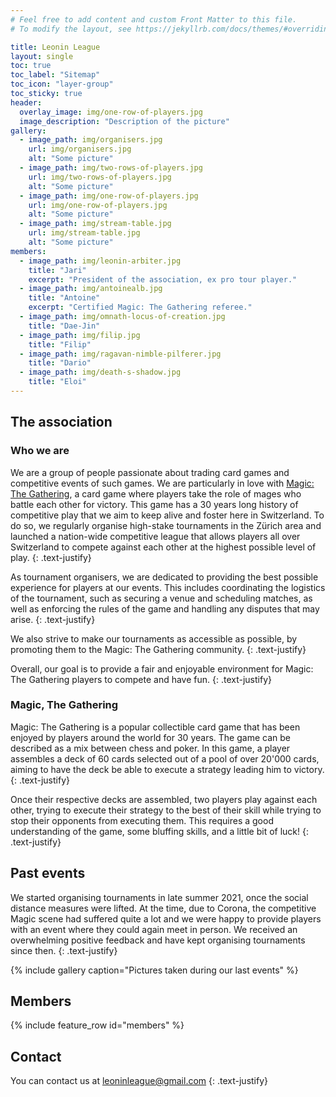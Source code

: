 ```yaml
---
# Feel free to add content and custom Front Matter to this file.
# To modify the layout, see https://jekyllrb.com/docs/themes/#overriding-theme-defaults

title: Leonin League
layout: single
toc: true
toc_label: "Sitemap"
toc_icon: "layer-group"
toc_sticky: true
header:
  overlay_image: img/one-row-of-players.jpg
  image_description: "Description of the picture"
gallery:
  - image_path: img/organisers.jpg
    url: img/organisers.jpg
    alt: "Some picture"
  - image_path: img/two-rows-of-players.jpg
    url: img/two-rows-of-players.jpg
    alt: "Some picture"
  - image_path: img/one-row-of-players.jpg
    url: img/one-row-of-players.jpg
    alt: "Some picture"
  - image_path: img/stream-table.jpg
    url: img/stream-table.jpg
    alt: "Some picture"
members:
  - image_path: img/leonin-arbiter.jpg
    title: "Jari"
    excerpt: "President of the association, ex pro tour player."
  - image_path: img/antoinealb.jpg
    title: "Antoine"
    excerpt: "Certified Magic: The Gathering referee."
  - image_path: img/omnath-locus-of-creation.jpg
    title: "Dae-Jin"
  - image_path: img/filip.jpg
    title: "Filip"
  - image_path: img/ragavan-nimble-pilferer.jpg
    title: "Dario"
  - image_path: img/death-s-shadow.jpg
    title: "Eloi"
---
```


## The association

### Who we are
We are a group of people passionate about trading card games and competitive events of such games. We are particularly in love with [Magic: The Gathering](https://en.wikipedia.org/wiki/Magic:_The_Gathering), a card game where players take the role of mages who battle each other for victory. This game has a 30 years long history of competitive play that we aim to keep alive and foster here in Switzerland. To do so, we regularly organise high-stake tournaments in the Zürich area and launched a nation-wide competitive league that allows players all over Switzerland to compete against each other at the highest possible level of play.
{: .text-justify}

As tournament organisers, we are dedicated to providing the best possible experience for players at our events. This includes coordinating the logistics of the tournament, such as securing a venue and scheduling matches, as well as enforcing the rules of the game and handling any disputes that may arise.
{: .text-justify}

We also strive to make our tournaments as accessible as possible, by promoting them to the Magic: The Gathering community.
{: .text-justify}

Overall, our goal is to provide a fair and enjoyable environment for Magic: The Gathering players to compete and have fun.
{: .text-justify}

### Magic, The Gathering

Magic: The Gathering is a popular collectible card game that has been enjoyed by players around the world for 30 years. The game can be described as a mix between chess and poker. In this game, a player assembles a deck of 60 cards selected out of a pool of over 20'000 cards, aiming to have the deck be able to execute a strategy leading him to victory.
{: .text-justify}

Once their respective decks are assembled, two players play against each other, trying to execute their strategy to the best of their skill while trying to stop their opponents from executing them. This requires a good understanding of the game, some bluffing skills, and a little bit of luck!
{: .text-justify}

## Past events

We started organising tournaments in late summer 2021, once the social distance measures were lifted. At the time, due to Corona, the competitive Magic scene had suffered quite a lot and we were happy to provide players with an event where they could again meet in person. We received an overwhelming positive feedback and have kept organising tournaments since then.
{: .text-justify}

{% include gallery caption="Pictures taken during our last events" %}

## Members

{% include feature_row id="members" %}

## Contact

You can contact us at [leoninleague@gmail.com](mailto:leoninleague@gmail.com)
{: .text-justify}


